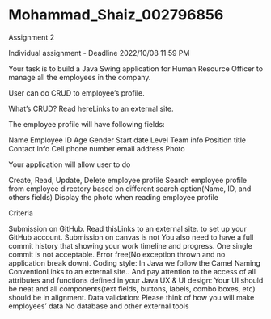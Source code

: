 # Mohammad_Shaiz_002796856
Assignment 2

Individual assignment - Deadline 2022/10/08  11:59 PM

 

Your task is to build a Java Swing application for Human Resource Officer to manage all the employees in the company.

 

User can do CRUD to employee’s profile.

What’s CRUD? Read hereLinks to an external site.

 

The employee profile will have following fields:

Name
Employee ID
Age
Gender
Start date
Level
Team info
Position title
Contact Info
Cell phone number
email address
Photo
 

Your application will allow user to do

Create, Read, Update, Delete employee profile
Search employee profile from employee directory based on different search option(Name, ID, and others fields)
Display the photo when reading employee profile
 

Criteria

Submission on GitHub. Read thisLinks to an external site. to set up your GitHub account. Submission on canvas is not You also need to have a full commit history that showing your work timeline and progress. One single commit is not acceptable.
Error free(No exception thrown and no application break down).
Coding style: In Java we follow the Camel Naming ConventionLinks to an external site.. And pay attention to the access of all attributes and functions defined in your Java
UX & UI design: Your UI should be neat and all components(text fields, buttons, labels, combo boxes, etc) should be in alignment.
Data validation: Please think of how you will make employees’ data
No database and other external tools
